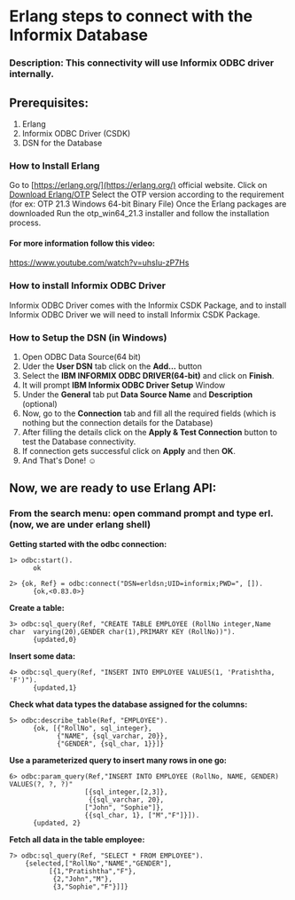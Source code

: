 # Erlang steps to connect with the Informix Database

### Description: This connectivity will use Informix ODBC driver internally.

## Prerequisites:
1) Erlang
2) Informix ODBC Driver (CSDK)
3) DSN for the Database

### How to Install Erlang
Go to [https://erlang.org/](https://erlang.org/) official website.
Click on [Download Erlang/OTP](https://www.erlang.org/downloads)
Select the OTP version according to the requirement (for ex: OTP 21.3 Windows 64-bit Binary File)
Once the Erlang packages are downloaded
Run the otp_win64_21.3 installer and follow the installation process.


#### For more information follow this video:
https://www.youtube.com/watch?v=uhsIu-zP7Hs

### How to install Informix ODBC Driver

Informix ODBC Driver comes with the Informix CSDK Package, and to install Informix ODBC Driver we will need to install Informix CSDK Package.


### How to Setup the DSN (in Windows)
1) Open ODBC Data Source(64 bit)
2) Uder the **User DSN** tab click on the **Add...** button
3) Select the **IBM INFORMIX ODBC DRIVER(64-bit)** and click on **Finish**.
4) It will prompt **IBM Informix ODBC Driver Setup** Window
5) Under the **General** tab put **Data Source Name** and **Description** (optional)
6) Now, go to the **Connection** tab and fill all the required fields (which is nothing but the connection details for the Database)
7) After filling the details click on the **Apply & Test Connection** button to test the Database connectivity.
8) If connection gets successful click on **Apply** and then **OK**.
9) And That's Done! :relaxed:

## Now, we are ready to use Erlang API:
### From the search menu: open command prompt and type **erl**. (now, we are under erlang shell)
**Getting started with the odbc connection:**
```
1> odbc:start().
      ok  

2> {ok, Ref} = odbc:connect("DSN=erldsn;UID=informix;PWD=", []).
      {ok,<0.83.0>}  
```

**Create a table:**	
```
3> odbc:sql_query(Ref, "CREATE TABLE EMPLOYEE (RollNo integer,Name char  varying(20),GENDER char(1),PRIMARY KEY (RollNo))").
      {updated,0} 
```

**Insert some data:**
```
4> odbc:sql_query(Ref, "INSERT INTO EMPLOYEE VALUES(1, 'Pratishtha, 'F')").
      {updated,1}
```

**Check what data types the database assigned for the columns:**
```
5> odbc:describe_table(Ref, "EMPLOYEE").
      {ok, [{"RollNo", sql_integer},
            {"NAME", {sql_varchar, 20}},
            {"GENDER", {sql_char, 1}}]}
```

**Use a parameterized query to insert many rows in one go:**
```
6> odbc:param_query(Ref,"INSERT INTO EMPLOYEE (RollNo, NAME, GENDER) VALUES(?, ?, ?)"
                   [{sql_integer,[2,3]},
                    {{sql_varchar, 20},
                   ["John", "Sophie"]},
                   {{sql_char, 1}, ["M","F"]}]).
      {updated, 2}	
```
	
**Fetch all data in the table employee:**
```
7> odbc:sql_query(Ref, "SELECT * FROM EMPLOYEE").	
    {selected,["RollNo","NAME","GENDER"],
          [{1,"Pratishtha","F"},
		   {2,"John","M"},
           {3,"Sophie","F"}]]}
```		   
